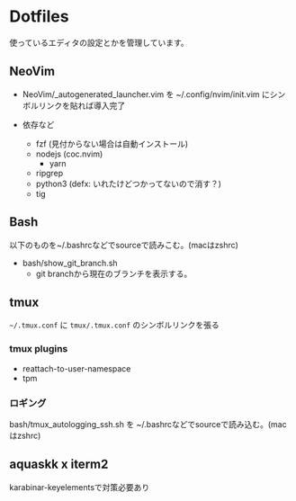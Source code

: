 # Dotfiles

使っているエディタの設定とかを管理しています。

## NeoVim

- NeoVim/_autogenerated_launcher.vim を ~/.config/nvim/init.vim にシンボルリンクを貼れば導入完了

- 依存など
  - fzf (見付からない場合は自動インストール)
  - nodejs (coc.nvim)
    - yarn 
  - ripgrep
  - python3 (defx: いれたけどつかってないので消す？)
  - tig

## Bash

以下のものを~/.bashrcなどでsourceで読みこむ。(macはzshrc)

- bash/show_git_branch.sh
  - git branchから現在のブランチを表示する。

## tmux

`~/.tmux.conf` に `tmux/.tmux.conf` のシンボルリンクを張る

### tmux plugins

- reattach-to-user-namespace
- tpm

### ロギング

bash/tmux_autologging_ssh.sh を ~/.bashrcなどでsourceで読み込む。(macはzshrc)


## aquaskk x iterm2

karabinar-keyelementsで対策必要あり


